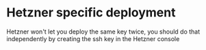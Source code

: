 # Hetzner specific deployment

Hetzner won't let you deploy the same key twice, you should do that independently by creating the ssh key in the Hetzner console
